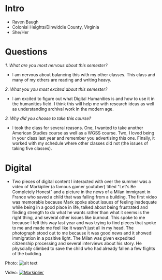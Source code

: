 # Intro 
* Raven Baugh 
* Colonial Heights/Dinwiddie County, Virginia 
* She/Her

# Questions 
*1. What are you most nervous about this semester?*

* I am nervous about balancing this with my other classes. This class and many of my others are reading and writing heavy.
 
*2. What you you most excited about this semester?*

* I am excited to figure out what Digital Humanities is and how to use it in the humanities field. I think this will help me with research ideas as well as understanding archival work in the modern age.

*3. Why did you choose to take this course?*

* I took the class for several reasons. One, I wanted to take another American Studies course as well as a WGSS course. Two, I loved being in your class last year and remember you advertising this one. Finally, it worked with my schedule where other classes did not (the issues of taking five classes). 

# Digital

* Two pieces of digital content I interacted with over the summer was a video of Markiplier (a famous gamer youtuber) titled "Let's Be Completely Honest" and a picture in the news of a Milan immigrant in France who saved a child that was falling from a building. The first video was memorable because Mark spoke about issues of feeling inadequate while being in a good place in life, talked about being frustrated and finding strength to do what he wants rather than what it seems is the right thing, and several other issues like burnout. This spoke to me because I felt this way last year and was trying to find pieces that spoke to me and made me feel like it wasn't just all in my head. The photograph stood out to me because it was good news and it showed immigration in a positive light. The Milan was given expedited citizenship processing and several interviews about his story. He physcially climbed to save the child who had already fallen a few flights of the building. 

Photo:
![alt text](https://s4.reutersmedia.net/resources/r/?m=02&d=20180528&t=2&i=1266815362&w=1200&r=LYNXNPEE4R0KV.jpg "President of France and Milan Hero")

Video:
[![Markiplier](http://img.youtube.com/vi/T6cdM1kubk4/0.jpg)](http://www.youtube.com/watch?v=T6cdM1kubk4)
